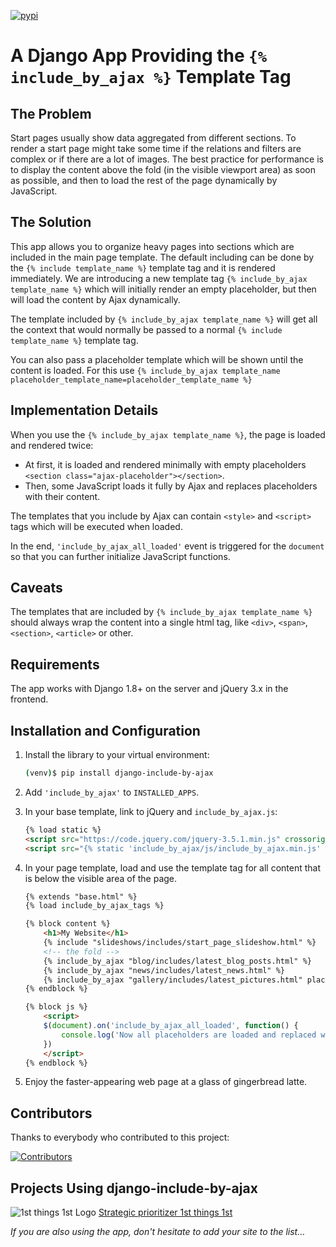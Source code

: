 [![pypi](https://img.shields.io/pypi/v/django-include-by-ajax.svg)](https://pypi.python.org/pypi/django-include-by-ajax/)

# A Django App Providing the `{% include_by_ajax %}` Template Tag

## The Problem

Start pages usually show data aggregated from different sections. To render a start page might take some time if the relations and filters are complex or if there are a lot of images. The best practice for performance is to display the content above the fold (in the visible viewport area) as soon as possible, and then to load the rest of the page dynamically by JavaScript.

## The Solution

This app allows you to organize heavy pages into sections which are included in the main page template. The default including can be done by the `{% include template_name %}` template tag and it is rendered immediately. We are introducing a new template tag `{% include_by_ajax template_name %}` which will initially render an empty placeholder, but then will load the content by Ajax dynamically.

The template included by `{% include_by_ajax template_name %}` will get all the context that would normally be passed to a normal `{% include template_name %}` template tag.

You can also pass a placeholder template which will be shown until the content is loaded. For this use `{% include_by_ajax template_name placeholder_template_name=placeholder_template_name %}`

## Implementation Details

When you use the `{% include_by_ajax template_name %}`, the page is loaded and rendered twice:

- At first, it is loaded and rendered minimally with empty placeholders `<section class="ajax-placeholder"></section>`.
- Then, some JavaScript loads it fully by Ajax and replaces placeholders with their content.

The templates that you include by Ajax can contain `<style>` and `<script>` tags which will be executed when loaded.

In the end, `'include_by_ajax_all_loaded'` event is triggered for the `document` so that you can further initialize JavaScript functions.

## Caveats

The templates that are included by `{% include_by_ajax template_name %}` should always wrap the content into a single html tag, like `<div>`, `<span>`, `<section>`, `<article>` or other.

## Requirements

The app works with Django 1.8+ on the server and jQuery 3.x in the frontend.

## Installation and Configuration

1. Install the library to your virtual environment:

    ```bash
    (venv)$ pip install django-include-by-ajax
    ```

2. Add `'include_by_ajax'` to `INSTALLED_APPS`.

3. In your base template, link to jQuery and `include_by_ajax.js`:

    ```html
    {% load static %}
    <script src="https://code.jquery.com/jquery-3.5.1.min.js" crossorigin="anonymous"></script>
    <script src="{% static 'include_by_ajax/js/include_by_ajax.min.js' %}" defer></script>
    ```
4. In your page template, load and use the template tag for all content that is below the visible area of the page.

    ```html
    {% extends "base.html" %}
    {% load include_by_ajax_tags %}
    
    {% block content %}
        <h1>My Website</h1>
        {% include "slideshows/includes/start_page_slideshow.html" %}
        <!-- the fold -->
        {% include_by_ajax "blog/includes/latest_blog_posts.html" %}
        {% include_by_ajax "news/includes/latest_news.html" %}
        {% include_by_ajax "gallery/includes/latest_pictures.html" placeholder_template_name="utils/loading.html" %}
    {% endblock %}
    
    {% block js %}
        <script>
        $(document).on('include_by_ajax_all_loaded', function() {
            console.log('Now all placeholders are loaded and replaced with content');
        })
        </script>
    {% endblock %}    
    ```

5. Enjoy the faster-appearing web page at a glass of gingerbread latte.

## Contributors

Thanks to everybody who contributed to this project:

[![Contributors](https://contributors-img.firebaseapp.com/image?repo=archatas/django-include-by-ajax)](https://github.com/archatas/django-include-by-ajax/graphs/contributors)

<!-- Contributors' list made with https://contributors-img.firebaseapp.com -->

## Projects Using django-include-by-ajax

![1st things 1st Logo](https://www.1st-things-1st.com/static/20191003061720/webapp/img/favicon/favicon-16x16.png) [Strategic prioritizer 1st things 1st](https://www.1st-things-1st.com/)

_If you are also using the app, don't hesitate to add your site to the list…_
